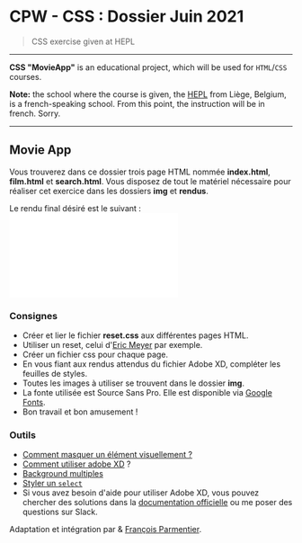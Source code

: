 # CPW - CSS : Dossier Juin 2021

> CSS exercise given at HEPL

* * *

**CSS "MovieApp"** is an educational project, which will be used for `HTML`/`CSS` courses.

**Note:** the school where the course is given, the [HEPL](http://www.provincedeliege.be/hauteecole) from Liège, Belgium, is a french-speaking school. From this point, the instruction will be in french. Sorry.

* * *

## Movie App

Vous trouverez dans ce dossier trois page HTML nommée **index.html**, **film.html** et **search.html**.  Vous disposez de tout le matériel nécessaire pour réaliser cet exercice dans les dossiers **img** et **rendus**.

Le rendu final désiré est le suivant : ![rendu final](./rendus/MovieApp-18042021.pdf)

### Consignes

* Créer et lier le fichier **reset.css** aux différentes pages HTML.
* Utiliser un reset, celui d'[Eric Meyer](https://meyerweb.com/eric/tools/css/reset/) par exemple.
* Créer un fichier css pour chaque page.
* En vous fiant aux rendus attendus du fichier Adobe XD, compléter les feuilles de styles.
* Toutes les images à utiliser se trouvent dans le dossier **img**.
* La fonte utilisée est Source Sans Pro. Elle est disponible via [Google Fonts](https://fonts.google.com/specimen/Source+Sans+Pro).
* Bon travail et bon amusement&nbsp;!

### Outils

- [Comment masquer un élément visuellement ?](https://css-tricks.com/places-its-tempting-to-use-display-none-but-dont/)
- [Comment utiliser adobe XD]( https://youtu.be/S-XJ1K2EuC0 ) ?
- [Background multiples](https://css-tricks.com/css-basics-using-multiple-backgrounds/)
- [Styler un `select`](https://codepen.io/5t3ph/pen/MWyyYNz)
- Si vous avez besoin d'aide pour utiliser Adobe XD, vous pouvez chercher des solutions dans la [documentation officielle](https://helpx.adobe.com/be_fr/xd/tutorials.html) ou me poser des questions sur Slack.


Adaptation et intégration par & [François Parmentier](https://github.com/fprms).